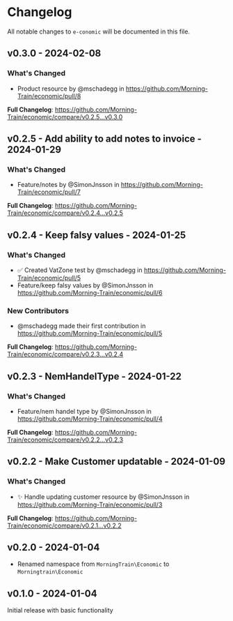 # Changelog

All notable changes to `e-conomic` will be documented in this file.

## v0.3.0 - 2024-02-08

### What's Changed

* Product resource by @mschadegg in https://github.com/Morning-Train/economic/pull/8

**Full Changelog**: https://github.com/Morning-Train/economic/compare/v0.2.5...v0.3.0

## v0.2.5 - Add ability to add notes to invoice - 2024-01-29

### What's Changed

* Feature/notes by @SimonJnsson in https://github.com/Morning-Train/economic/pull/7

**Full Changelog**: https://github.com/Morning-Train/economic/compare/v0.2.4...v0.2.5

## v0.2.4 - Keep falsy values - 2024-01-25

### What's Changed

* ✅ Created VatZone test by @mschadegg in https://github.com/Morning-Train/economic/pull/5
* Feature/keep falsy values by @SimonJnsson in https://github.com/Morning-Train/economic/pull/6

### New Contributors

* @mschadegg made their first contribution in https://github.com/Morning-Train/economic/pull/5

**Full Changelog**: https://github.com/Morning-Train/economic/compare/v0.2.3...v0.2.4

## v0.2.3 - NemHandelType - 2024-01-22

### What's Changed

* Feature/nem handel type by @SimonJnsson in https://github.com/Morning-Train/economic/pull/4

**Full Changelog**: https://github.com/Morning-Train/economic/compare/v0.2.2...v0.2.3

## v0.2.2 - Make Customer updatable - 2024-01-09

### What's Changed

* ✨ Handle updating customer resource by @SimonJnsson in https://github.com/Morning-Train/economic/pull/3

**Full Changelog**: https://github.com/Morning-Train/economic/compare/v0.2.1...v0.2.2

## v0.2.0 - 2024-01-04

* Renamed namespace from `MorningTrain\Economic` to `Morningtrain\Economic`

## v0.1.0 - 2024-01-04

Initial release with basic functionality
